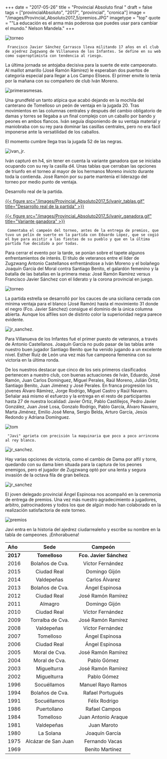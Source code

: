 +++
date = "2017-05-26"
title = "Provincial Absoluto final "
draft = false
tags = ["provincialAbsoluto", "2017", "provincial", "cronica"]
image = "/images/Provincial_Absoluto2017_5/premios.JPG"
imagetype = "top"
quote = "\"La educación es el arma más poderosa que puedes usar para cambiar el mundo.\" Nelson Mandela."
+++



![torneo](/images/Provincial_Absoluto2017_5/torneo.jpg)

     Francisco Javier Sánchez Carrasco lleva militando 17 años en el club de ajedrez Zugzwang de Villanueva de los Infantes. Se define en su web como superoptimista con tendencia al riesgo.

La última jornada se antojaba decisiva para la suerte de este campeonato. Al maillot amarillo (José Ramón Rámirez) le esperaban dos puertos de categoría especial para llegar a Los Campo Eliseos. El primer envite lo tenía por la mañana con su compañero de club Iván Moreno.

![primerasmesas](/images/Provincial_Absoluto2017_5/ivan_jr.jpg).

Una grundfeld un tanto atípica que acabó dejando en la mochila del canterano de Tomelloso un peón de ventaja en la jugada 20. Tras movimientos en las columnas centrales y después del cambio obligatorio de damas y torres se llegaba a un final complejo con un caballo por bando y peones en ambos flancos. Iván seguía disponiendo de su ventaja material y maniobraba con su rey para dominar las casillas centrales, pero no era fácil imponerse ante la versatilidad de los caballos.

El momento cumbre llega tras la jugada 52 de las negras.

![ivan_jr](/images/Provincial_Absoluto2017_5/ivan_jr.png).

Iván capturó en h4, sin tener en cuenta la variante ganadora que se iniciaba ocupando con su rey la casilla d4. Unas tablas que cerraban las opciones de triunfo en el torneo al mayor de los hermanos Moreno invicto durante toda la contienda. José Ramón por su parte mantenía el liderazgo del torneo por medio punto de ventaja.

Desarrollo real de la partida.

[{{< figure src="/images/Provincial_Absoluto2017_5/ivanjr_tablas.gif" title="Desarrollo real de la partida" >}}](/images/Provincial_Absoluto2017_5/ivanjr_tablas.gif)

[{{< figure src="/images/Provincial_Absoluto2017_5/ivanjr_ganadora.gif" title="Variante ganadora" >}}](/images/Provincial_Absoluto2017_5/ivanjr_ganadora.gif)

     Comentaba el campeón del torneo, antes de la entrega de premios, que tuvo un pelín de suerte en la partida con Eduardo López, que se cogió el bye para asistir a las fiestas de su pueblo y que en la última partida fue decidido a por todas.

Para cerrar el evento por la tarde, se ponían sobre el tapete algunos enfrentamientos de interés. El título de veteranos entre el líder de Zugzwang Antonio Castellanos enfrentándose a Iván Moreno  y el bolañego Joaquín García del Moral contra Santiago Benito, el galardón femenino y la batalla de las batallas en la primera mesa: José Ramón Ramírez versus Francisco Javier Sánchez con el liderato y la corona provincial en juego.

![torneo](/images/Provincial_Absoluto2017_5/decisiva.jpg)

La partida estrella se desarrolló por los cauces de una siciliana cerrada con mínima ventaja para el blanco (José Ramón) hasta el movimiento 31 donde el negro (Fco. Javier Sánchez) consigue el dominio de la única columna abierta. Aunque los alfiles son de distinto color la superioridad negra parece evidente.

![jr_sanchez](/images/Provincial_Absoluto2017_5/jr_sanchez1.png).

Para Villanueva de los Infantes fué el primer puesto de veteranos, a través de Antonio Castellanos. Joaquín García no pudo pasar de las tablas ante nuestro buen jugador Santiago Benito que ha venido jugando a un excelente nivel. Esther Ruiz de León una vez más fue campeona femenina con su victoria en la última ronda.

De los nuestros destacar que cinco de los seis primeros clasificados pertenecen a nuestro club, con buenas actuaciones de Iván, Eduardo, José Ramón, Juan Carlos Domínguez, Miguel Perales, Raúl Moreno, Julián Órtiz, Santiago Benito, Juan Jiménez y José Perales. En franca progresión los jóvenes Álvaro Rámírez, Jorge Rodrigo, Miguel Castro y Raúl Navarro. Señalar asá mismo el esfuerzo y la entrega en el resto de participantes hasta 27 de nuestra localidad: Javier Órtiz, Pablo Castillejos, Pedro Javier González, Juan José Losa, Gonzalo Rodrigo, Pablo García, Álvaro Navarro, Marta Jiménez, Emilio José Mena, Sergio Belda, Arturo García, Jesús Redondo y Adriana Domínguez. 

![tom](/images/Provincial_Absoluto2017_5/tom.JPG)

     "Javi" aprieta con precisión la maquinaria que poco a poco arrincona al rey blanco.

![jr_sanchez](/images/Provincial_Absoluto2017_5/jr_sanchez.png).

Hay varias opciones de victoria, como el cambio de Dama por alfil y torre, quedando con su dama bien situada para la captura de los peones enemigos, pero el jugador de Zugzwang optó por una lenta y segura invasión de la octava fila de gran belleza.

![jr_sanchez](/images/Provincial_Absoluto2017_5/jr_sanchez.gif)

El joven delegado provincial Ángel Espinosa nos acompañó en la ceremonia de entrega de premios. Una vez más nuestro agradecimiento a jugadores, arbitro, patrocinadores y todos los que de algún modo han colaborado en la realización satisfactoria de este torneo.

![premios](/images/Provincial_Absoluto2017_5/premios.JPG)

Javi entra en la historia del ajedrez ciudarrealeño y escribe su nombre en la tabla de campeones. ¡Enhorabuena!

|Año	|Sede	            |Campeón             |
| :---- |:-----------------:|:------------------:|
|__2017__|__Tomelloso__     |__Fco. Javier Sánchez__ |
|2016	|Bolaños de Cva.	|Víctor Fernández    |
|2015	|Ciudad Real	    |Domingo Gijón       |
|2014	|Valdepeñas	        |Carlos Álvarez      |
|2013   |Bolaños de Cva.	|Ángel Espinosa      |
|2012   |Ciudad Real	    |José Ramón Ramírez  |
|2011	|Almagro	        |Domingo Gijón       |
|2010	|Ciudad Real 	    |Víctor Fernández    |
|2009	|Torralba de Cva.	|José Ramón Ramírez  |
|2008   |Valdepeñas	        |Víctor Fernández    |
|2007   |Tomelloso		    |Ángel Espinosa      |
|2006   |Ciudad Real	    |Ángel Espinosa      |
|2005	|Moral de Cva.		|José Ramón Ramírez  |
|2004	|Moral de Cva.		|Pablo Gómez         |
|2003   |Miguelturra		|José Ramón Ramírez  |
|2002	|Miguelturra        |Pablo Gómez         |
|1996	|Socuéllamos	    |Manuel Rayo Ramos   |
|1994	|Bolaños de Cva.	|Rafael Portugués    |
|1991	|Socuéllamos		|Félix Rodrigo       |
|1986	|Puertollano	    |Rafael Campos       |
|1984	|Tomelloso	        |Juan Antonio Araque |
|1981	|Valdepeñas	        |Juan Maroto         |
|1980	|La Solana	        |Joaquín García      |
|1975	|Alcázar de San Juan|Fernando Vacas      |
|1969	|		            |Benito Martínez     |